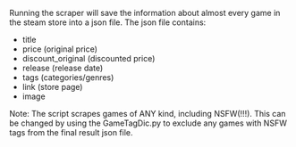 Running the scraper will save the information about almost every game in the steam store into a json file.
The json file contains:
- title
- price (original price)
- discount_original (discounted price)
- release (release date)
- tags (categories/genres)
- link (store page)
- image

Note: The script scrapes games of ANY kind, including NSFW(!!!).
      This can be changed by using the GameTagDic.py to exclude any games with NSFW tags from the final result json file.
